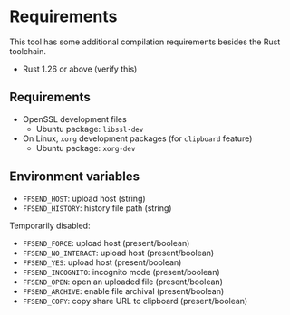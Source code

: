 # Requirements
This tool has some additional compilation requirements besides the Rust
toolchain.

- Rust 1.26 or above (verify this)

## Requirements
- OpenSSL development files
  - Ubuntu package: `libssl-dev`
- On Linux, `xorg` development packages (for `clipboard` feature)
  - Ubuntu package: `xorg-dev`

## Environment variables
- `FFSEND_HOST`: upload host (string)
- `FFSEND_HISTORY`: history file path (string)

Temporarily disabled:
- `FFSEND_FORCE`: upload host (present/boolean)
- `FFSEND_NO_INTERACT`: upload host (present/boolean)
- `FFSEND_YES`: upload host (present/boolean)
- `FFSEND_INCOGNITO`: incognito mode (present/boolean)
- `FFSEND_OPEN`: open an uploaded file (present/boolean)
- `FFSEND_ARCHIVE`: enable file archival (present/boolean)
- `FFSEND_COPY`: copy share URL to clipboard (present/boolean)

